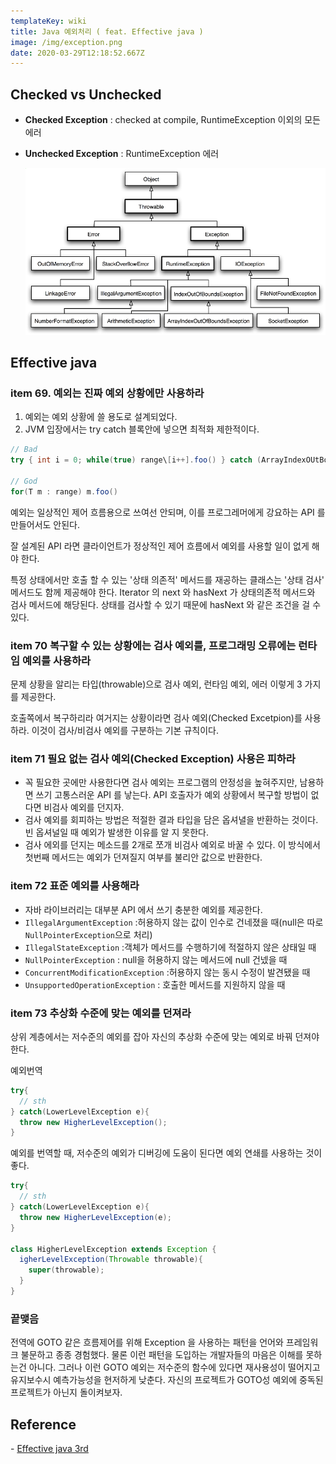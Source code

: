 ```yaml
---
templateKey: wiki
title: Java 예외처리 ( feat. Effective java )
image: /img/exception.png
date: 2020-03-29T12:18:52.667Z
---
```

## Checked vs Unchecked

* **Checked Exception** : checked at compile, RuntimeException 이외의 모든 에러
* **Unchecked Exception** : RuntimeException 에러

  ![](/img/exception.png)

## Effective java

### item 69. 예외는 진짜 예외 상황에만 사용하라

1. 예외는 예외 상황에 쓸 용도로 설계되었다.
2. JVM 입장에서는 try catch 블록안에 넣으면 최적화 제한적이다.

```java
// Bad 
try { int i = 0; while(true) range\[i++].foo() } catch (ArrayIndexOUtBoundsException e) { // sth }

// God
for(T m : range) m.foo()
```

예외는 일상적인 제어 흐름용으로 쓰여선 안되며, 이를 프로그레머에게 강요하는 API 를 만들어서도 안된다.

잘 설계된 API 라면 클라이언트가 정상적인 제어 흐름에서 예외를 사용할 일이 없게 해야 한다.

특정 상태에서만 호출 할 수 있는 '상태 의존적' 메서드를 재공하는 클래스는 '상태 검사' 메서드도 함께 제공해야 한다. Iterator 의 next 와 hasNext 가 상태의존적 메서드와 검사 메서드에 해당된다. 상태를 검사할 수 있기 때문에 hasNext 와 같은 조건을 걸 수 있다.

### item 70 복구할 수 있는 상황에는 검사 예외를, 프로그래밍 오류에는 런타임 예외를 사용하라

문제 상황을 알리는 타입(throwable)으로 검사 예외, 런타임 예외, 에러 이렇게 3 가지를 제공한다.

호출쪽에서 복구하리라 여거지는 상황이라면 검사 예외(Checked Excetpion)를 사용하라. 이것이 검사/비검사 예외를 구분하는 기본 규칙이다.

### item 71 필요 없는 검사 예외(Checked Exception) 사용은 피하라

* 꼭 필요한 곳에만 사용한다면 검사 예외는 프로그램의 안정성을 높혀주지만, 남용하면 쓰기 고통스러운 API 를 낳는다. API 호출자가 예외 상황에서 복구할 방법이 없다면 비검사 예외를 던지자.
* 검사 예외를 회피하는 방법은 적절한 결과 타입을 담은 옵셔녈을 반환하는 것이다. 빈 옵셔널일 때 예외가 발생한 이유를 알 지 못한다.
* 검사 에외를 던지는 메소드를 2개로 쪼개 비검사 예외로 바꿀 수 있다. 이 방식에서 첫번째 메서드는 예외가 던져질지 여부를 불리안 값으로 반환한다.

### item 72 표준 예외를 사용해라

* 자바 라이브러리는 대부분 API 에서 쓰기 충분한 예외를 제공한다.
* `IllegalArgumentException` :허용하지 않는 값이 인수로 건네졌을 때(null은 따로 `NullPointerException`으로 처리)
* `IllegalStateException` :객체가 메서드를 수행하기에 적절하지 않은 상태일 때
* `NullPointerException` : null을 허용하지 않는 메서드에 null 건넸을 때
* `ConcurrentModificationException` :허용하지 않는 동시 수정이 발견됐을 때
* `UnsupportedOperationException` : 호출한 메서드를 지원하지 않을 때

### item 73 추상화 수준에 맞는 예외를 던져라

상위 계층에서는 저수준의 예외를 잡아 자신의 추상화 수준에 맞는 예외로 바꿔 던져야 한다.

예외번역

```java
try{
  // sth
} catch(LowerLevelException e){ 
  throw new HigherLevelException();
}
```

예외를 번역할 때, 저수준의 예외가 디버깅에 도움이 된다면 예외 연쇄를 사용하는 것이 좋다.

```java
try{
  // sth
} catch(LowerLevelException e){ 
  throw new HigherLevelException(e);
}

class HigherLevelException extends Exception { 
  igherLevelException(Throwable throwable){ 
    super(throwable); 
  }
}
```

### 끝맺음

전역에 GOTO 같은 흐름제어를 위해 Exception 을 사용하는 패턴을 언어와 프레임워크 불문하고 종종 경험했다. 물론 이런 패턴을 도입하는 개발자들의 마음은 이해를 못하는건 아니다. 그러나 이런 GOTO 예외는 저수준의 함수에 있다면 재사용성이 떨어지고 유지보수시 예측가능성을 현저하게 낮춘다. 자신의 프로젝트가 GOTO성 예외에 중독된 프로젝트가 아닌지 돌이켜보자.

## Reference

\- [](http://www.yes24.com/Product/Goods/65551284)[Effective java 3rd](http://www.yes24.com/Product/Goods/65551284)
